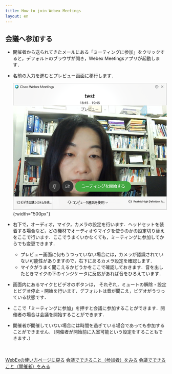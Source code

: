 ```yaml
---
title: How to join Webex Meetings
layout: en
---
```


## 会議へ参加する
* 開催者から送られてきたメールにある「ミーティングに参加」をクリックすると，デフォルトのブラウザが開き，Webex Meetingsアプリが起動します．
* 名前の入力を進むとプレビュー画面に移行します．

	 ![プレビュー画面](img/webex_meeting_preview.png){:width="500px"}

* 右下で，オーディオ，マイク，カメラの設定を行います．ヘッドセットを装着する場合など，どの機材でオーディオやマイクを使うのかの設定切り替えをここで行います．ここでうまくいかなくても，ミーティングに参加してからでも変更できます．
	 * プレビュー画面に何もうつっていない場合には，カメラが認識されていない可能性がありますので，右下にあるカメラ設定を確認します．
	 * マイクがうまく聞こえるかどうかをここで確認しておきます．音を出したときマイクの下のインジケータに反応があれば音をひろえています．
* 画面内にあるマイクとビデオのボタンは， それぞれ，ミュートの解除・設定とビデオ停止・開始を行います．デフォルトは音が聞こえ，ビデオがうつっている状態です．
* ここで「ミーティングに参加」を押すと会議に参加することができます．開催者の場合は会議を開始することができます．
* 開催者が開催していない場合には時間を過ぎている場合であっても参加することができません．（開催者が開始前に入室可能という設定をすることもできます．）

<br>
<br>
<a href="index" target="_blank">WebExの使い方ページに戻る</a>
<a href="meeting_participant" target="_blank">会議でできること（参加者）をみる</a>
<a href="meeting_owner" target="_blank">会議でできること（開催者）をみる</a>
